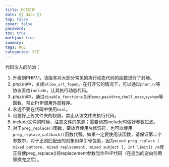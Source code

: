 ```yaml
---
title: RCE防护
date: {{ date }}
top: false
cover: false
password:
toc: true
mathjax: true
summary:
tags: RCE
categories: RCE
---
```




代码注入的防治：

1. 升级到PHP7.1，该版本对大部分常见的执行动态代码的函数进行了封堵。
2. php.ini中，关闭`allow_url_fopen`。在打开它的情况下，可以通过`phar://`等协议丢给`include`，让其执行动态代码。
3. php.ini中，通过`disable_functions`关闭`exec`,`passthru`,`shell_exec`,`system`等函数，禁止PHP调用外部程序。
4. 永远不要在代码中使用`eval`。
5. 设置好上传文件夹的权限，禁止从该文件夹执行代码。
6. include文件的时候，注意文件的来源；需要动态include时做好参数过滤。
7. 对于`preg_replace()`函数，要放弃使用/e修饰符，也可以使用`preg_replace_callback()`函数代替。如果一定要使用该函数，请保证第二个参数中，对于正则匹配出的对象用单引号包裹，因为`mixed preg_replace ( mixed pattern, mixed replacement, mixed subject [, int limit]) /e`修正符使preg_replace()将replacement参数当作PHP代码（在适当的逆向引用替换完之后）。

